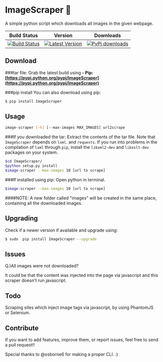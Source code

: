 ImageScraper :page_with_curl:
============
A simple python script which downloads all images in the given webpage.

| Build Status | Version | Downloads |
| ------------ | ------- | ------------------- |
| [![Build Status](https://travis-ci.org/sananth12/ImageScraper.svg?branch=master)](https://travis-ci.org/sananth12/ImageScraper) |  [![Latest Version](https://pypip.in/v/ImageScraper/badge.png)](https://pypi.python.org/pypi/ImageScraper/) | [![PyPi downloads](http://img.shields.io/badge/downloads-6334%20total-blue.svg)](https://pypi.python.org/pypi/ImageScraper) |


Download
--------
###tar file:
Grab the latest build using **- Pip: [https://pypi.python.org/pypi/ImageScraper](https://pypi.python.org/pypi/ImageScraper)** 

###pip install
You can also download using pip:
```sh
$ pip install ImageScraper
``` 

Usage
-----
```sh
image-scraper [-h] [--max-images MAX_IMAGES] url2scrape
```

###If you downloaded the tar:
Extract the contents of the tar file.
Note that ``ImageScraper`` depends on ``lxml``. and ``requests``. 
If you run into problems in the compilation of ``lxml`` through ``pip``, install the ``libxml2-dev`` and ``libxslt-dev`` packages on your system.


```sh
$cd ImageScraper/
$python setup.py install
$image-scraper --max-images 10 [url to scrape]

```

###If installed using pip:
Open python in terminal.

```sh
$image-scraper --max-images 10 [url to scrape]

```


####NOTE:
A new folder called "images" will be created in the same place, containing all the downloaded images.


Upgrading
---------

Check if a newer version if available  and upgrade using:

```sh
$ sudo  pip install ImageScraper --upgrade
```

Issues
------

Q.)All images were not downloaded?

It could be that the content was injected into the page via javascript and this scraper doesn't run javascript. 
 

Todo
----
Scraping sites which inject image tags via javascript, by using PhantomJS or Selenium.


Contribute
----------
If you want to add features, improve them, or report issues, feel free to send a pull request!!

Special thanks to @osborne6 for making a proper CLI.  :)